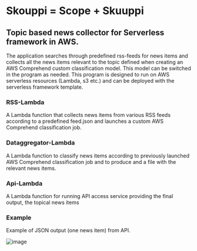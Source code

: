 # Skouppi = Scope + Skuuppi
## Topic based news collector for Serverless framework in AWS.

The application searches through predefined rss-feeds for news items and collects all the news items relevant to the topic defined when creating an AWS Comprehend custom classification model.
This model can be switched in the program as needed.
This program is designed to run on AWS serverless resources (Lambda, s3 etc.) and can be deployed with the serverless framework template.

### RSS-Lambda
A Lambda function that collects news items from various RSS feeds according to a predefined feed.json and launches a custom AWS Comprehend classification job.


### Dataggregator-Lambda
A Lambda function to classify news items according to previously launched AWS Comprehend classification job and to produce and a file with the relevant news items.


### Api-Lambda
A Lambda function for running API access service providing the final output, the topical news items


### Example
Example of JSON output (one news item) from API. 

![image](https://user-images.githubusercontent.com/56840557/188081538-371ca5ec-2acf-4273-ae88-bcfb0af72063.png)

